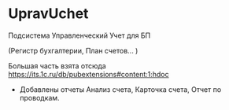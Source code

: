 # UpravUchet
Подсистема Управленческий Учет для БП

(Регистр бухгалтерии, План счетов... )

Большая часть взята отсюда https://its.1c.ru/db/pubextensions#content:1:hdoc

+ Добавлены отчеты Анализ счета, Карточка счета, Отчет по проводкам.
